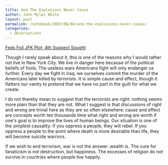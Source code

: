 ```yaml
---
title: And The Explosions Never Cease
author: John Myles White
layout: post
permalink: /notebook/2007/06/04/and-the-explosions-never-cease/
categories:
  - Observations
---
```


[Feds Foil JFK Plot; 4th Suspect Sought](http://abcnews.go.com/US/wireStory?id=3239125)

Though I rarely speak about it, this is one of the reasons why I would rather not live in New York City. We live in danger here because of the political beliefs of fools. The useless wars Americans fight will only endanger us further. Every day we fight in Iraq, we ourselves commit the murder of the Americans later killed by terrorists. It is simple cause and effect, though it flatters our vanity to pretend that we have no part in the guilt for what we create.

I do not thereby mean to suggest that the terrorists are right: nothing seems more plain than that they are not. What I suggest is that discussions of right and wrong are trivial here as they are so often elsewhere: cause and effect are concepts worth ten thousands time what right and wrong are worth if one's goal is to improve the lives of human beings. Our situation is one of the simplest causality: if you oppress a people, they will rebel. If you oppress a people to the point where death is more desirable than life, they will become suicide warriors.

If we wish to end terrorism, war is not the answer: wealth is. The cure for fanaticism is not destruction, but happiness. The excesses of religion do not survive in countries where people live happily.
